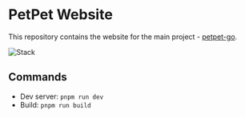 # PetPet Website

This repository contains the website for the main project - [petpet-go](https://github.com/wavy-cat/petpet-go).

![Stack](https://skillicons.dev/icons?i=astro,react,tailwind,workers,nodejs,pnpm)

## Commands

* Dev server: `pnpm run dev`
* Build: `pnpm run build`
